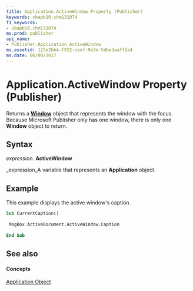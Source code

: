 ```yaml
---
title: Application.ActiveWindow Property (Publisher)
keywords: vbapb10.chm131074
f1_keywords:
- vbapb10.chm131074
ms.prod: publisher
api_name:
- Publisher.Application.ActiveWindow
ms.assetid: 125e2bb4-f922-ceef-9e3e-5dbe3aaff2a4
ms.date: 06/08/2017
---
```



# Application.ActiveWindow Property (Publisher)

Returns a **[Window](window-object-publisher.md)** object that represents the window with the focus. Because Microsoft Publisher only has one window, there is only one **Window** object to return.


## Syntax

 _expression_. **ActiveWindow**

 _expression_A variable that represents an **Application** object.


## Example

This example displays the active window's caption.


```vb
Sub CurrentCaption() 
 
 MsgBox ActiveDocument.ActiveWindow.Caption 
 
End Sub
```


## See also


#### Concepts


 [Application Object](application-object-publisher.md)

